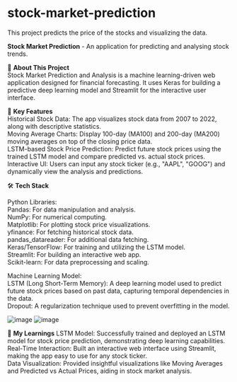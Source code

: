 # stock-market-prediction
This project predicts the price of the stocks and visualizing the data.

**Stock Market Prediction** - An application for predicting and analysing stock trends.

👋 **About This Project**<br>
Stock Market Prediction and Analysis is a machine learning-driven web application designed for financial forecasting. It uses Keras for building a predictive deep learning model and Streamlit for the interactive user interface. 

🔑 **Key Features**<br>
Historical Stock Data: The app visualizes stock data from 2007 to 2022, along with descriptive statistics.<br>
Moving Average Charts: Display 100-day (MA100) and 200-day (MA200) moving averages on top of the closing price data.<br>
LSTM-based Stock Price Prediction: Predict future stock prices using the trained LSTM model and compare predicted vs. actual stock prices.<br>
Interactive UI: Users can input any stock ticker (e.g., "AAPL", "GOOG") and dynamically view the analysis and predictions.<br>

🛠️ **Tech Stack**<br>

Python Libraries:<br>
Pandas: For data manipulation and analysis.<br>
NumPy: For numerical computing.<br>
Matplotlib: For plotting stock price visualizations.<br>
yfinance: For fetching historical stock data.<br>
pandas_datareader: For additional data fetching.<br>
Keras/TensorFlow: For training and utilizing the LSTM model.<br>
Streamlit: For building an interactive web app.<br>
Scikit-learn: For data preprocessing and scaling.<br>

Machine Learning Model:<br>
LSTM (Long Short-Term Memory): A deep learning model used to predict future stock prices based on past data, capturing temporal dependencies in the data.<br>
Dropout: A regularization technique used to prevent overfitting in the model.<br>

![image](https://github.com/user-attachments/assets/6d3f4942-12a4-4327-9a09-24e4b8971b5d)
![image](https://github.com/user-attachments/assets/b1791143-a7db-4b6e-93cd-6c56a2f13e14)

🎯 **My Learnings**
LSTM Model: Successfully trained and deployed an LSTM model for stock price prediction, demonstrating deep learning capabilities.<br>
Real-Time Interaction: Built an interactive web interface using Streamlit, making the app easy to use for any stock ticker.<br>
Data Visualization: Provided insightful visualizations like Moving Averages and Predicted vs Actual Prices, aiding in stock market analysis.<br>


